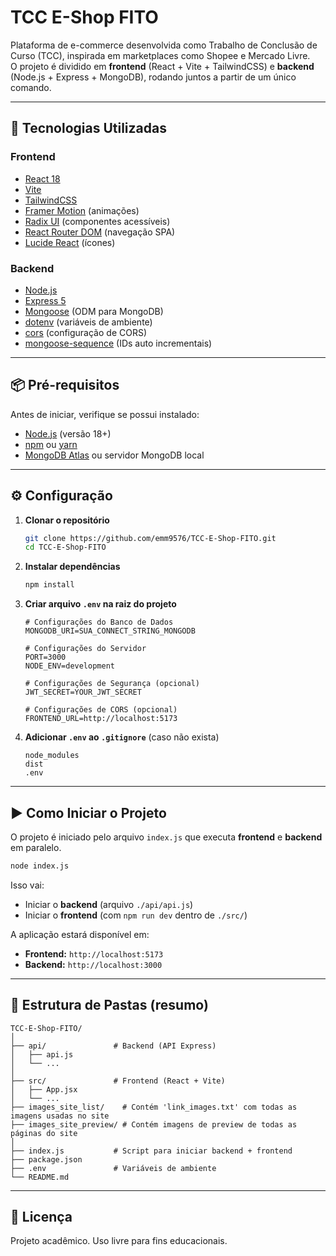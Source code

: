# TCC E-Shop FITO

Plataforma de e-commerce desenvolvida como Trabalho de Conclusão de Curso (TCC), inspirada em marketplaces como Shopee e Mercado Livre.  
O projeto é dividido em **frontend** (React + Vite + TailwindCSS) e **backend** (Node.js + Express + MongoDB), rodando juntos a partir de um único comando.

---

## 🚀 Tecnologias Utilizadas

### **Frontend**
- [React 18](https://react.dev/)
- [Vite](https://vitejs.dev/)
- [TailwindCSS](https://tailwindcss.com/)
- [Framer Motion](https://www.framer.com/motion/) (animações)
- [Radix UI](https://www.radix-ui.com/) (componentes acessíveis)
- [React Router DOM](https://reactrouter.com/) (navegação SPA)
- [Lucide React](https://lucide.dev/) (ícones)

### **Backend**
- [Node.js](https://nodejs.org/)
- [Express 5](https://expressjs.com/)
- [Mongoose](https://mongoosejs.com/) (ODM para MongoDB)
- [dotenv](https://github.com/motdotla/dotenv) (variáveis de ambiente)
- [cors](https://github.com/expressjs/cors) (configuração de CORS)
- [mongoose-sequence](https://github.com/ramiel/mongoose-sequence) (IDs auto incrementais)

---

## 📦 Pré-requisitos

Antes de iniciar, verifique se possui instalado:
- [Node.js](https://nodejs.org/) (versão 18+)
- [npm](https://www.npmjs.com/) ou [yarn](https://yarnpkg.com/)
- [MongoDB Atlas](https://www.mongodb.com/atlas) ou servidor MongoDB local

---

## ⚙️ Configuração

1. **Clonar o repositório**
   ```bash
   git clone https://github.com/emm9576/TCC-E-Shop-FITO.git
   cd TCC-E-Shop-FITO
   ```

2. **Instalar dependências**
   ```bash
   npm install
   ```

3. **Criar arquivo `.env` na raiz do projeto**
   ```env
   # Configurações do Banco de Dados
   MONGODB_URI=SUA_CONNECT_STRING_MONGODB

   # Configurações do Servidor
   PORT=3000
   NODE_ENV=development

   # Configurações de Segurança (opcional)
   JWT_SECRET=YOUR_JWT_SECRET

   # Configurações de CORS (opcional)
   FRONTEND_URL=http://localhost:5173
   ```

4. **Adicionar `.env` ao `.gitignore`** (caso não exista)
   ```
   node_modules
   dist
   .env
   ```

---

## ▶️ Como Iniciar o Projeto

O projeto é iniciado pelo arquivo `index.js` que executa **frontend** e **backend** em paralelo.

```bash
node index.js
```

Isso vai:
- Iniciar o **backend** (arquivo `./api/api.js`)
- Iniciar o **frontend** (com `npm run dev` dentro de `./src/`)

A aplicação estará disponível em:
- **Frontend:** `http://localhost:5173`
- **Backend:** `http://localhost:3000`

---

## 📂 Estrutura de Pastas (resumo)

```
TCC-E-Shop-FITO/
│
├── api/               # Backend (API Express)
│   ├── api.js
│   └── ...
│
├── src/               # Frontend (React + Vite)
│   ├── App.jsx
│   └── ...
├── images_site_list/    # Contém 'link_images.txt' com todas as imagens usadas no site
├── images_site_preview/ # Contém imagens de preview de todas as páginas do site
│
├── index.js           # Script para iniciar backend + frontend
├── package.json
├── .env               # Variáveis de ambiente 
└── README.md
```

---

## 📝 Licença
Projeto acadêmico. Uso livre para fins educacionais.